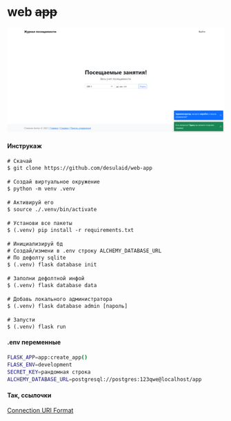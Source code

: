 # web ~~app~~

![screens/Preview.png](/screens/Preview.png "Главная страница. Пример.")


#### Инструкаж

```shell
# Скачай
$ git clone https://github.com/desulaid/web-app

# Создай виртуальное окружение
$ python -m venv .venv

# Активируй его
$ source ./.venv/bin/activate

# Установи все пакеты
$ (.venv) pip install -r requirements.txt

# Инициализируй бд
# Создай/измени в .env строку ALCHEMY_DATABASE_URL
# По дефолту sqlite
$ (.venv) flask database init

# Заполни дефолтной инфой
$ (.venv) flask database data

# Добавь локального администратора
$ (.venv) flask database admin [пароль]

# Запусти
$ (.venv) flask run
```

#### .env переменные

```bash
FLASK_APP=app:create_app()
FLASK_ENV=development
SECRET_KEY=рандомная строка
ALCHEMY_DATABASE_URL=postgresql://postgres:123qwe@localhost/app
```

#### Так, ссылочки

[Connection URI Format](https://flask-sqlalchemy.palletsprojects.com/en/2.x/config/#connection-uri-format)
